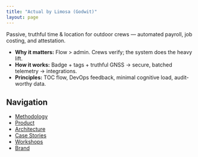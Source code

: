 ```yaml
---
title: "Actual by Limosa (Godwit)"
layout: page
---
```


Passive, truthful time & location for outdoor crews — automated payroll, job costing, and attestation.

- **Why it matters:** Flow > admin. Crews verify; the system does the heavy lift.
- **How it works:** Badge + tags + truthful GNSS → secure, batched telemetry → integrations.
- **Principles:** TOC flow, DevOps feedback, minimal cognitive load, audit-worthy data.

## Navigation
- [Methodology](/docs/01-methodology/)
- [Product](/docs/02-product/)
- [Architecture](/docs/03-architecture/)
- [Case Stories](/docs/04-casestories/)
- [Workshops](/docs/05-workshops/)
- [Brand](/docs/06-brand/)
